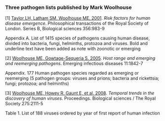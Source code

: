 ### Three pathogen lists published by Mark Woolhouse

[1] [Taylor LH, Latham SM, Woolhouse ME. 2001](http://rstb.royalsocietypublishing.org/content/356/1411/983.long). *Risk factors for human disease emergence*. Philosophical transactions of the Royal Society of London. Series B, Biological sciences 356:983-9

Appendix A. List of 1415 species of pathogens causing human disease, divided into bacteria, fungi, helminths, protozoa and viruses. Bold and underline text have been added as note with zoonotic or emerging

[2] [Woolhouse ME, Gowtage-Sequeria S. 2005](http://wwwnc.cdc.gov/eid/article/11/12/05-0997_article). *Host range and emerging and reemerging pathogens*. Emerging infectious diseases 11:1842-7

Appendix. 177 Human pathogen species regarded as emerging or reemerging (5 pathogen groups: viruses and prions; bacteria and rickettsia; fungi; protozoa; and helminths)

[3]  [Woolhouse ME, Howey R, Gaunt E, et al. 2008](http://rspb.royalsocietypublishing.org/content/275/1647/2111.long). *Temporal trends in the discovery of human viruses*. Proceedings. Biological sciences / The Royal Society 275:2111-5

Table 1. List of 188 viruses ordered by year of first report of human infection
